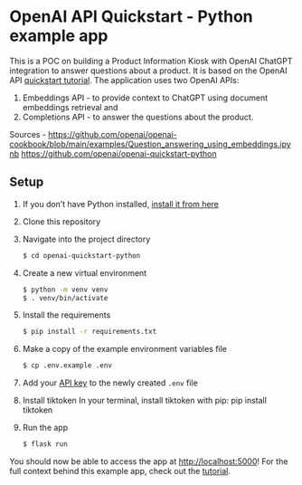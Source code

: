 # OpenAI API Quickstart - Python example app

This is a POC on building a Product Information Kiosk  with OpenAI ChatGPT integration to answer questions about a product. It is based on the OpenAI API [quickstart tutorial](https://beta.openai.com/docs/quickstart). 
The application uses two OpenAI APIs: 
1. Embeddings API - to provide context to ChatGPT using document embeddings retrieval and 
2. Completions API - to answer the questions about the product. 

Sources - https://github.com/openai/openai-cookbook/blob/main/examples/Question_answering_using_embeddings.ipynb
https://github.com/openai/openai-quickstart-python

## Setup

1. If you don’t have Python installed, [install it from here](https://www.python.org/downloads/)

2. Clone this repository

3. Navigate into the project directory

   ```bash
   $ cd openai-quickstart-python
   ```

4. Create a new virtual environment

   ```bash
   $ python -m venv venv
   $ . venv/bin/activate
   ```

5. Install the requirements

   ```bash
   $ pip install -r requirements.txt
   ```

6. Make a copy of the example environment variables file

   ```bash
   $ cp .env.example .env
   ```

7. Add your [API key](https://beta.openai.com/account/api-keys) to the newly created `.env` file

8. Install tiktoken
      In your terminal, install tiktoken with pip: pip install tiktoken

9. Run the app

   ```bash
   $ flask run
   ```

You should now be able to access the app at [http://localhost:5000](http://localhost:5000)! For the full context behind this example app, check out the [tutorial](https://beta.openai.com/docs/quickstart).
